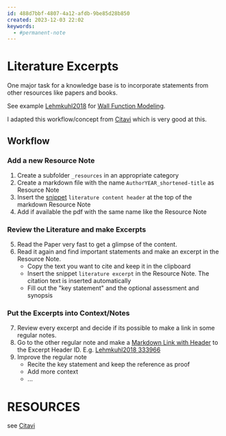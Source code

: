 ```yaml
---
id: 488d7bbf-4807-4a12-afdb-9be85d28b850
created: 2023-12-03 22:02
keywords: 
  - #permanent-note
---
```



Literature Excerpts
======================================================================

One major task for a knowledge base is to incorporate statements from other resources like papers and books.  

See example [Lehmkuhl2018](/engineering/computational-fluid-dynamics/wall-functions/_resources/Lehmkuhl2018_Dissertation_modeling-a-numeric-wall-function.md) 
for [Wall Function Modeling](/engineering/computational-fluid-dynamics/wall-functions/README.md).  

I adapted this workflow/concept from [Citavi](../tools/citavi.md) which is very good at this.  



Workflow
------------------------------------------------------------

### Add a new Resource Note
1. Create a subfolder `_resources` in an appropriate category
2. Create a markdown file with the name `AuthorYEAR_shortened-title` as Resource Note  
3. Insert the [snippet](/coding/vs-code/snippets.md) `literature content header` at the top of the markdown Resource Note  
4. Add if available the pdf with the same name like the Resource Note  


### Review the Literature and make Excerpts
5. Read the Paper very fast to get a glimpse of the content. 
6. Read it again and find important statements and make an excerpt in the Resource Note. 
    * Copy the text you want to cite and keep it in the clipboard
    * Insert the snippet `literature excerpt` in the Resource Note. 
      The citation text is inserted automatically 
    * Fill out the "key statement" and the optional assessment and synopsis


### Put the Excerpts into Context/Notes
7. Review every excerpt and decide if its possible to make a link in some regular notes. 
8. Go to the other regular note and make a [Markdown Link with Header](/coding/languages/markdown/links.md#links-zu-überschriften) to the Excerpt Header ID. 
   E.g. [Lehmkuhl2018 333966](/engineering/computational-fluid-dynamics/wall-functions/_resources/Lehmkuhl2018_Dissertation_modeling-a-numeric-wall-function.md#333966) 
9. Improve the regular note 
    * Recite the key statement and keep the reference as proof
    * Add more context 
    * ...



RESOURCES
======================================================================

see [Citavi](/knowledge/tools/citavi.md)  
